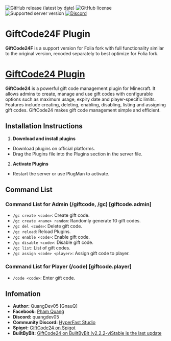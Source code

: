 ![GitHub release (latest by date)](https://img.shields.io/github/v/release/quangdev05/GiftCode24F)
![GitHub license](https://img.shields.io/github/license/quangdev05/GiftCode24F)
![Supported server version](https://img.shields.io/badge/Minecraft-1.20x%20--_1.21x-green)
[![Discord](https://img.shields.io/discord/1247029974154612828.svg?label=&logo=discord&logoColor=ffffff&color=7389D8&labelColor=6A7EC2)](https://discord.gg/4SGhHNmhE8)

# GiftCode24F Plugin
**GiftCode24F** is a support version for Folia fork with full functionality similar to the original version, recoded separately to best optimize for Folia fork.

# [GiftCode24 Plugin](https://github.com/quangdev05/GiftCode24/)
**GiftCode24** is a powerful gift code management plugin for Minecraft. It allows admins to create, manage and use gift codes with configurable options such as maximum usage, expiry date and player-specific limits. Features include creating, deleting, enabling, disabling, listing and assigning gift codes. GiftCode24 makes gift code management simple and efficient.

## Installation Instructions
1. **Download and install plugins**
- Download plugins on official platforms.
- Drag the Plugins file into the Plugins section in the server file.
2. **Activate Plugins**
- Restart the server or use PlugMan to activate.

## Command List
### Command List for Admin (/giftcode, /gc) [giftcode.admin]
- `/gc create <code>`: Create gift code.
- `/gc create <name> random`: Randomly generate 10 gift codes.
- `/gc del <code>`: Delete gift code.
- `/gc reload`: Reload Plugins.
- `/gc enable <code>`: Enable gift code.
- `/gc disable <code>`: Disable gift code.
- `/gc list`: List of gift codes.
- `/gc assign <code> <player>`: Assign gift code to player.
### Command List for Player (/code) [giftcode.player]
- `/code <code>`: Enter gift code.

## Infomation
- **Author:** QuangDev05 [GnauQ]
- **Facebook:** [Pham Quang](https://www.facebook.com/quangdev05)
- **Discord:** quangdev05
- **Community Discord:** [HyperFast Studio](https://discord.gg/4SGhHNmhE8)
- **Spigot:** [GiftCode24 on Spigot](https://www.spigotmc.org/resources/giftcode24.117453/)
- **BuiltByBit:** [GiftCode24 on BuiltByBit (v2.2.2-viStable is the last update](https://builtbybit.com/resources/giftcode24.46671/)
